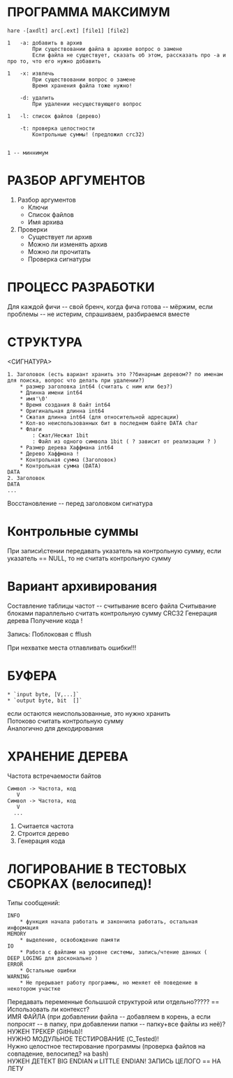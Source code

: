 ПРОГРАММА МАКСИМУМ
==================
```
hare -[axdlt] arc[.ext] [file1] [file2]

1   -a: добавить в архив
        При существовании файла в архиве вопрос о замене
        Если файла не существует, сказать об этом, рассказать про -a и про то, что его нужно добавить

1   -x: извлечь
        При существовании вопрос о замене
        Время хранения файла тоже нужно!

    -d: удалить
        При удалении несуществующего вопрос

1   -l: список файлов (дерево)

    -t: проверка целостности
        Контрольные суммы! (предложил crc32)


1 -- миннимум
```

РАЗБОР АРГУМЕНТОВ
=================
1. Разбор аргументов
    * Ключи
    * Список файлов
    * Имя архива
2. Проверки
    * Существует ли архив
    * Можно ли изменять архив
    * Можно ли прочитать
    * Проверка сигнатуры

ПРОЦЕСС РАЗРАБОТКИ
==================
Для каждой фичи -- свой бренч, когда фича готова -- мёржим, если проблемы -- не истерим, спрашиваем, разбираемся вместе


СТРУКТУРА
=========

<СИГНАТУРА>
```
1. Заголовок (есть вариант хранить это ??бинарным деревом?? по именам для поиска, вопрос что делать при удалении?)
    * размер заголовка int64 (считать с ним или без?)
    * Длинна имени int64
    * имя'\0'
    * Время создания 8 байт int64
    * Оригинальная длинна int64
    * Сжатая длинна int64 (для относительной адресации)
    * Кол-во неиспользованных бит в последнем байте DATA char 
    * Флаги
        : Сжат/Несжат 1bit
        : Файл из одного символа 1bit ( ? зависит от реализации ? )
    * Размер дерева Хаффмана int64
    * Дерево Хаффмана !
    * Контрольная сумма (Заголовок)
    * Контрольная сумма (DATA)
DATA
2. Заголовок
DATA
...
```

Восстановление -- перед заголовком сигнатура

Контрольные суммы
=================
При записи\стении передавать указатель на контрольную сумму, если указатель == NULL, то не считать контрольную сумму

Вариант архивирования
=====================
Составление таблицы частот -- считывание всего файла
    Считывание блоками
    параллельно считать контрольную сумму CRC32
Генерация дерева
Получение кода !

Запись:
    Поблоковая с fflush
    
При нехватке места отлавливать ошибки!!!


БУФЕРА
======
    * `input byte, [V,...]`
    * `output byte, bit  []`
если остаются неиспользованные, это нужно хранить   
Потоково считать контрольную сумму   
Аналогично для декодирования


ХРАНЕНИЕ ДЕРЕВА
===============
Частота встречаемости байтов
```
Символ -> Частота, код
   V
Символ -> Частота, код
   V
  ...
```
1. Считается частота
2. Строится дерево
3. Генерация кода


ЛОГИРОВАНИЕ В ТЕСТОВЫХ СБОРКАХ (велосипед)!   
=========
Типы сообщений:  
```
INFO    
    * функция начала работать и закончила работать, остальная информация    
MEMORY    
    * выделение, освобождение памяти    
IO    
    * Работа с файлами на уровне системы, запись/чтение данных ( DEEP_LOGING для досконально )    
ERROR    
    * Остальные ошибки    
WARNING    
    * Не прерывает работу программы, но меняет её поведение в некотором участке    
```


Передавать переменные большшой структурой или отдельно????? == Использовать ли контекст?    
ИМЯ ФАЙЛА (при добавлении файла -- добавляем в корень, а если попросят -- в папку, при добавлении папки -- папку+все файлы из неё)?   
НУЖЕН ТРЕКЕР (GitHub)!   
НУЖНО МОДУЛЬНОЕ ТЕСТИРОВАНИЕ (C_Tested)!   
Нужно целостное тестирование программы (проверка файлов на совпадение, велосипед? на bash)   
НУЖЕН ДЕТЕКТ BIG ENDIAN и LITTLE ENDIAN!   ЗАПИСЬ ЦЕЛОГО == НА ЛЕТУ

